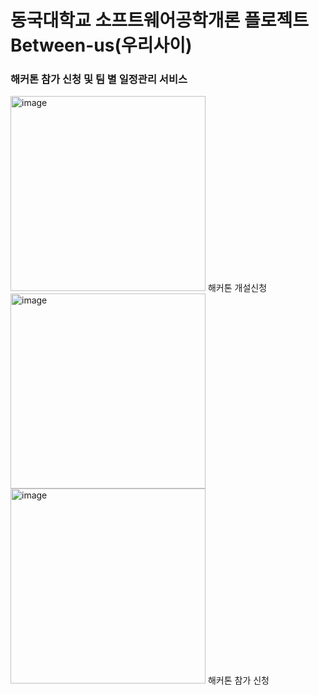 # 동국대학교 소프트웨어공학개론 플로젝트 Between-us(우리사이)

### 해커톤 참가 신청 및 팀 별 일정관리 서비스
<img width="312" alt="image" src="https://user-images.githubusercontent.com/59231609/230703123-e55a4fa6-d458-4b4e-a28d-c4ece045acf2.png">
해커톤 개설신청

<img width="312" alt="image" src="https://user-images.githubusercontent.com/59231609/230703146-399a997f-d59b-4380-a963-b26c3ecbcadc.png">
<img width="312" alt="image" src="https://user-images.githubusercontent.com/59231609/230703148-82b2a5ff-80ae-4e9a-8d14-c0778e51099a.png">
해커톤 참가 신청

